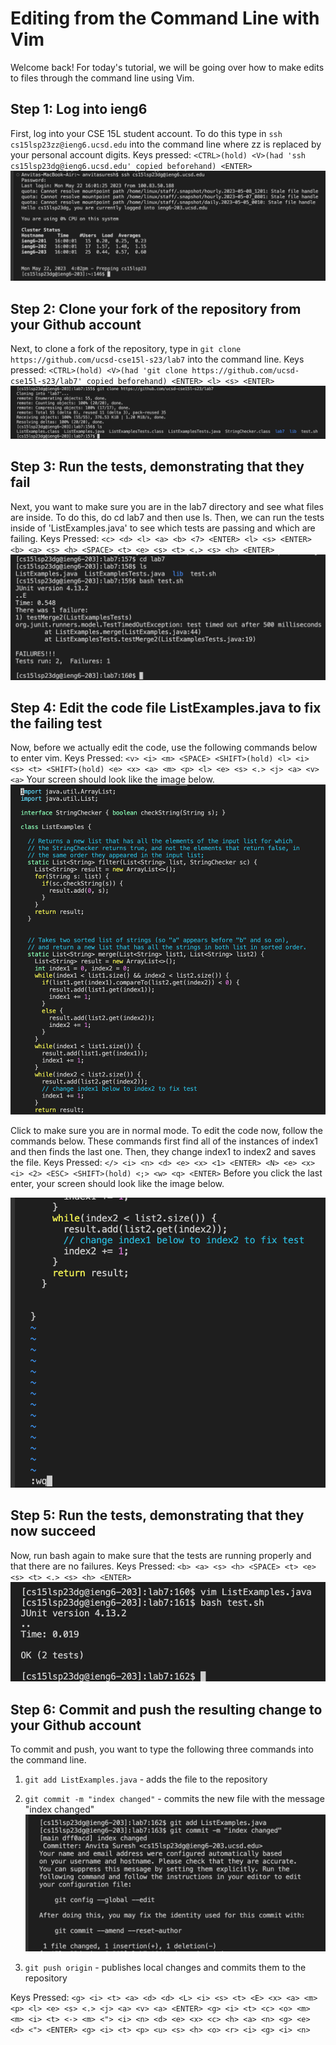 # Editing from the Command Line with Vim

Welcome back! For today's tutorial, we will be going over how to make edits to files through the command line using Vim.

## Step 1: Log into ieng6
First, log into your CSE 15L student account. To do this type in `ssh cs15lsp23zz@ieng6.ucsd.edu` into the command line where zz is replaced by your personal account digits.
Keys pressed: `<CTRL>(hold) <V>(had 'ssh cs15lsp23dg@ieng6.ucsd.edu' copied beforehand) <ENTER>`
![Image](lab4-ss1.png)
  
## Step 2: Clone your fork of the repository from your Github account
Next, to clone a fork of the repository, type in `git clone https://github.com/ucsd-cse15l-s23/lab7` into the command line.
Keys pressed: `<CTRL>(hold) <V>(had 'git clone https://github.com/ucsd-cse15l-s23/lab7' copied beforehand) <ENTER> <l> <s> <ENTER>`
![Image](lab4-ss2.png)

## Step 3: Run the tests, demonstrating that they fail
Next, you want to make sure you are in the lab7 directory and see what files are inside. To do this, do cd lab7 and then use ls. Then, we can run the tests inside of 'ListExamples.java' to see which tests are passing and which are failing.
Keys Pressed: `<c> <d> <l> <a> <b> <7> <ENTER> <l> <s> <ENTER> <b> <a> <s> <h> <SPACE> <t> <e> <s> <t> <.> <s> <h> <ENTER>`
![Image](lab4-ss3.png)

## Step 4: Edit the code file ListExamples.java to fix the failing test 
Now, before we actually edit the code, use the following commands below to enter vim.
Keys Pressed: `<v> <i> <m> <SPACE> <SHIFT>(hold) <l> <i> <s> <t> <SHIFT>(hold) <e> <x> <a> <m> <p> <l> <e> <s> <.> <j> <a> <v> <a>`
Your screen should look like the image below.
![Image](lab4-ss4.png)

Click <ESC> to make sure you are in normal mode. To edit the code now, follow the commands below. These commands first find all of the instances of index1 and then finds the last one. Then, they change index1 to index2 and saves the file.
Keys Pressed: `</> <i> <n> <d> <e> <x> <1> <ENTER> <N> <e> <x> <i> <2> <ESC> <SHIFT>(hold) <;> <w> <q> <ENTER>`
Before you click the last enter, your screen should look like the image below.

![Image](lab4-ss5.png)

## Step 5: Run the tests, demonstrating that they now succeed
Now, run bash again to make sure that the tests are running properly and that there are no failures.
Keys Pressed: `<b> <a> <s> <h> <SPACE> <t> <e> <s> <t> <.> <s> <h> <ENTER>`
![Image](lab4-ss6.png)

## Step 6: Commit and push the resulting change to your Github account
To commit and push, you want to type the following three commands into the command line.
 1. `git add ListExamples.java` - adds the file to the repository
 2. `git commit -m "index changed"` - commits the new file with the message "index changed"
![Image](lab4-ss7.png)

 3. `git push origin` - publishes local changes and commits them to the repository

  Keys Pressed: `<g> <i> <t> <a> <d> <d> <L> <i> <s> <t> <E> <x> <a> <m> <p> <l> <e> <s> <.> <j> <a> <v> <a> <ENTER> <g> <i> <t> <c> <o> <m> <m> <i> <t> <-> <m> <"> <i> <n> <d> <e> <x> <c> <h> <a> <n> <g> <e> <d> <"> <ENTER> <g> <i> <t> <p> <u> <s> <h> <o> <r> <i> <g> <i> <n>`

